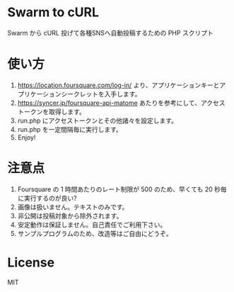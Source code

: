 # Swarm to cURL
Swarm から cURL 投げて各種SNSへ自動投稿するための PHP スクリプト

# 使い方
1. https://location.foursquare.com/log-in/ より、アプリケーションキーとアプリケーションシークレットを入手します。
1. https://syncer.jp/foursquare-api-matome あたりを参考にして、アクセストークンを取得します。
1. run.php にアクセストークンとその他諸々を設定します。
1. run.php を一定間隔毎に実行します。
1. Enjoy!

# 注意点
1. Foursquare の 1 時間あたりのレート制限が 500 のため、早くても 20 秒毎に実行するのが良い?
1. 画像は扱いません。テキストのみです。
1. 非公開は投稿対象から除外されます。
1. 安定動作は保証しません。自己責任でご利用下さい。
1. サンプルプログラムのため、改造等はご自由にどうぞ。

# License
MIT
